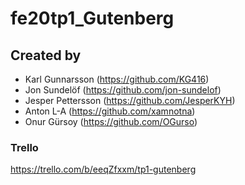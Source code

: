 # fe20tp1_Gutenberg

## Created by

- Karl Gunnarsson (<https://github.com/KG416>)
- Jon Sundelöf (<https://github.com/jon-sundelof>)
- Jesper Pettersson (<https://github.com/JesperKYH>)
- Anton L-A (<https://github.com/xamnotna>)
- Onur Gürsoy (<https://github.com/OGurso>)

### Trello

<https://trello.com/b/eeqZfxxm/tp1-gutenberg>
